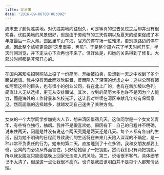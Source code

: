 ```yaml
---
title: 又三事
date: "2016-09-06T00:00:00Z"
---
```


周末去了趟优胜美地。对优胜美地向往很久，可是等真的过去见过之后却并没有很欢喜。优胜美地的风景很好，但是由于劳动节的三天假期以及夏天的结束促成了本年度最后一次人潮。园区里车山车海，官方的停车场一位难求，更别提路边的停车点。因此整个旅程更像是“这里很美，再见”。于是整个周六花了半天时间开车，半天时间浏览，并下定决心下次再也不来了。但好处是，和她的关系得到了修复。大部分时间都是非常开心的。

---

在国内某知名招聘网站上投了一份简历，开始被拍卖，没想到一天之中收到了多个面试邀请。我并没有因此而欢欣鼓舞，反而陷入了深深的忧虑之中：这些公司有诸如阿里这样的巨头，也有很小的创业公司，有在北上广的，也有在新加坡以色列。简直让人无从选择，更无从安排面试。其次，收到的简历大多也许不是因为个人能力，而是海外的工作背景和名校光环，这让我对继续在湾区奉献几年持有保留意见。然而面临的选择越多，就越发现自己迷失了某种方向。

---

女友的一个大学同学参加完火人节，想来湾区借宿几天。这位同学是一个女文艺青年，有些特立独行，抽烟。我并不是很喜欢她。原因有下：自己的日程并不明确，说来住两天，问题是并没有说这个两天究竟是两天还是几天。每个人都有各自的生活，因为她不明确的日程而导致我们的生活将在未来几天陷入深深的不确定，是一种非常不负责任的行为。她来的第二天，直接睡到了十点多钟。我和女朋友都要上班，公寓的门必须从外面锁住，只好给她留了一把钥匙，然而我们只有两把钥匙，所以我女朋友只能面临晚上回家无法进入的风险。第三，说话很不客气。具体细节记不太清了，但是这一点让我很不高兴。也许是我应该明白并不是每个人都知情达理。
